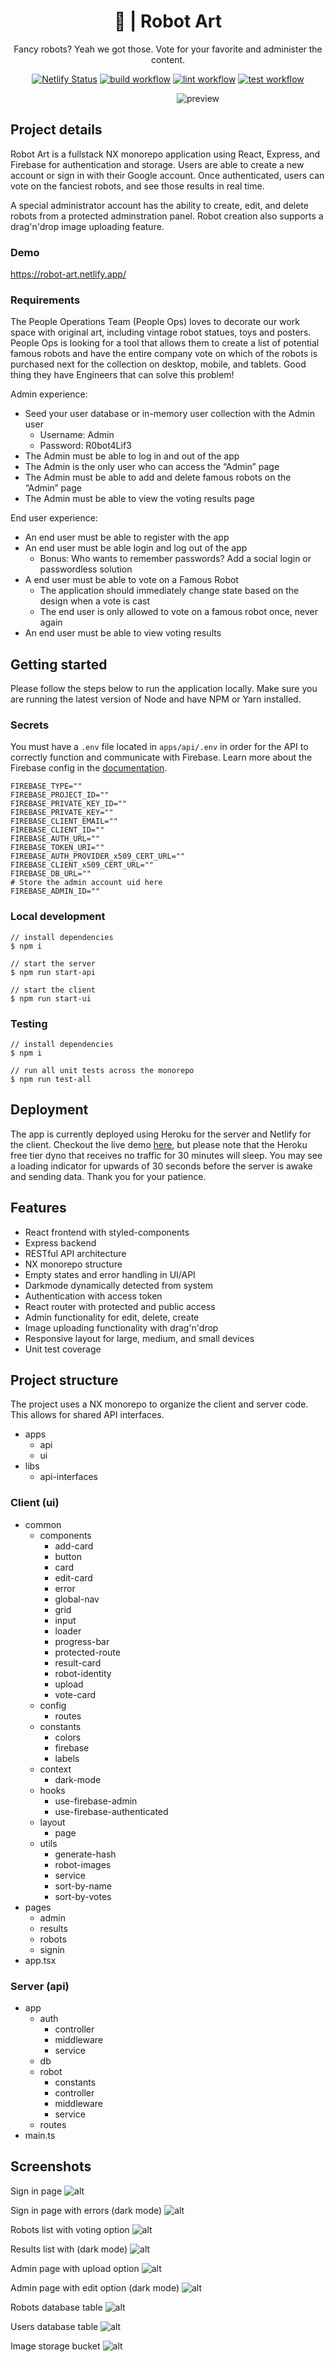 


<h1 align="center">🤖 | Robot Art</h1>

<div align="center">

Fancy robots? Yeah we got those. Vote for your favorite and administer the content.

[![Netlify Status](https://api.netlify.com/api/v1/badges/d113ed0e-d556-4955-9f46-46017107f9c4/deploy-status)](https://app.netlify.com/sites/robot-art/deploys)
[![build workflow](https://github.com/areknow/robot-art/actions/workflows/build.yml/badge.svg)](https://github.com/areknow/robot-art/actions/workflows/build.yml)
[![lint workflow](https://github.com/areknow/robot-art/actions/workflows/lint.yml/badge.svg)](https://github.com/areknow/robot-art/actions/workflows/lint.yml)
[![test workflow](https://github.com/areknow/robot-art/actions/workflows/test.yml/badge.svg)](https://github.com/areknow/robot-art/actions/workflows/test.yml)

<div style="width: 600px">

![preview](.github/assets/preview.png)

</div>

</div>

## Project details

Robot Art is a fullstack NX monorepo application using React, Express, and Firebase for authentication and storage. Users are able to create a new account or sign in with their Google account. Once authenticated, users can vote on the fanciest robots, and see those results in real time. 

A special administrator account has the ability to create, edit, and delete robots from a protected adminstration panel. Robot creation also supports a drag'n'drop image uploading feature.

### Demo
https://robot-art.netlify.app/

### Requirements 

The People Operations Team (People Ops) loves to decorate our work space with original art, including vintage robot statues, toys and posters. People Ops is looking for a tool that allows them to create a list of potential famous robots and have the entire company vote on which of the robots is purchased next for the collection on desktop, mobile, and tablets. Good thing they have Engineers that can solve this problem!

Admin experience:
- Seed your user database or in-memory user collection with the Admin user
  - Username: Admin
  - Password: R0bot4Lif3
- The Admin must be able to log in and out of the app
- The Admin is the only user who can access the “Admin” page
- The Admin must be able to add and delete famous robots on the “Admin” page
- The Admin must be able to view the voting results page

End user experience:
- An end user must be able to register with the app
- An end user must be able login and log out of the app
  - Bonus: Who wants to remember passwords? Add a social login or passwordless solution
- A end user must be able to vote on a Famous Robot
  - The application should immediately change state based on the design when a vote is cast
  - The end user is only allowed to vote on a famous robot once, never again
- An end user must be able to view voting results

## Getting started
Please follow the steps below to run the application locally. Make sure you are running the latest version of Node and have NPM or Yarn installed.

### Secrets
You must have a `.env` file located in `apps/api/.env` in order for the API to correctly function and communicate with Firebase. Learn more about the Firebase config in the [documentation](https://firebase.google.com/docs/web/setup#config-object).
```shell
FIREBASE_TYPE=""
FIREBASE_PROJECT_ID=""
FIREBASE_PRIVATE_KEY_ID=""
FIREBASE_PRIVATE_KEY=""
FIREBASE_CLIENT_EMAIL=""
FIREBASE_CLIENT_ID=""
FIREBASE_AUTH_URL=""
FIREBASE_TOKEN_URI=""
FIREBASE_AUTH_PROVIDER_x509_CERT_URL=""
FIREBASE_CLIENT_x509_CERT_URL=""
FIREBASE_DB_URL=""
# Store the admin account uid here
FIREBASE_ADMIN_ID=""
```

### Local development
```shell
// install dependencies
$ npm i

// start the server
$ npm run start-api

// start the client
$ npm run start-ui
```
### Testing
```shell
// install dependencies
$ npm i

// run all unit tests across the monorepo
$ npm run test-all
```
## Deployment
The app is currently deployed using Heroku for the server and Netlify for the client. Checkout the live demo [here](https://robot-art.netlify.app/), but please note that the Heroku free tier dyno that receives no traffic for 30 minutes will sleep. You may see a loading indicator for upwards of 30 seconds before the server is awake and sending data. Thank you for your patience.

## Features
- React frontend with styled-components
- Express backend
- RESTful API architecture
- NX monorepo structure
- Empty states and error handling in UI/API
- Darkmode dynamically detected from system
- Authentication with access token
- React router with protected and public access
- Admin functionality for edit, delete, create
- Image uploading functionality with drag'n'drop
- Responsive layout for large, medium, and small devices
- Unit test coverage

## Project structure
The project uses a NX monorepo to organize the client and server code. This allows for shared API interfaces.
- apps
  - api
  - ui
- libs
  - api-interfaces

### Client (ui)
- common
  - components
    - add-card
    - button
    - card
    - edit-card
    - error
    - global-nav
    - grid
    - input
    - loader
    - progress-bar
    - protected-route
    - result-card
    - robot-identity
    - upload
    - vote-card
  - config
    - routes
  - constants
    - colors
    - firebase
    - labels
  - context
    - dark-mode
  - hooks
    - use-firebase-admin
    - use-firebase-authenticated
  - layout
    - page
  - utils
    - generate-hash
    - robot-images
    - service
    - sort-by-name
    - sort-by-votes
- pages
  - admin
  - results
  - robots
  - signin
- app.tsx

### Server (api)
- app
  - auth
    - controller
    - middleware
    - service
  - db
  - robot
    - constants
    - controller
    - middleware
    - service
  - routes
- main.ts


## Screenshots

Sign in page
![alt](.github/assets/sign-in.png)

Sign in page with errors (dark mode)
![alt](.github/assets/sign-in-validation.png)

Robots list with voting option
![alt](.github/assets/robots.png)

Results list with (dark mode)
![alt](.github/assets/results.png)

Admin page with upload option
![alt](.github/assets/admin.png)

Admin page with edit option (dark mode)
![alt](.github/assets/edit.png)

Robots database table
![alt](.github/assets/robots-table.png)

Users database table
![alt](.github/assets/users-table.png)

Image storage bucket
![alt](.github/assets/storage-bucket.png)